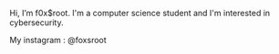 Hi, I’m f0x$root. I'm a computer science student and I'm interested in cybersecurity.

My instagram : @foxsroot
